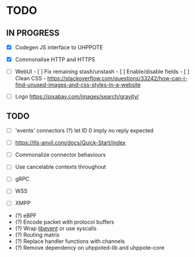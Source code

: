 # TODO

## IN PROGRESS

- [x] Codegen JS interface to UHPPOTE
- [x] Commonalise HTTP and HTTPS
- [ ] WebUI
      - [ ] Fix remaining stash/unstash
      - [ ] Enable/disable fields
      - [ ] Clean CSS
            - https://stackoverflow.com/questions/33242/how-can-i-find-unused-images-and-css-styles-in-a-website

- [ ] Logo
      https://pixabay.com/images/search/gravity/

## TODO

- [ ] 'events' connectors
      (?) let ID 0 imply no reply expected
- [ ] https://tls-anvil.com/docs/Quick-Start/index

- [ ] Commonalize connector behaviours
- [ ] Use cancelable contexts throughout
- [ ] gRPC
- [ ] WSS
- [ ] XMPP

- (?) eBPF
- (?) Encode packet with protocol buffers
- (?) Wrap [libevent](https://libevent.org) or use syscalls
- (?) Routing matrix
- (?) Replace handler functions with channels
- (?) Remove dependency on uhppoted-lib and uhppote-core

